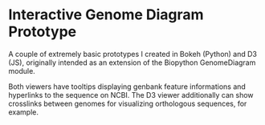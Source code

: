 # Interactive Genome Diagram Prototype

A couple of extremely basic prototypes I created in Bokeh (Python) and D3 (JS), originally intended as an extension of the Biopython GenomeDiagram module. 

Both viewers have tooltips displaying genbank feature informations and hyperlinks to the sequence on NCBI. The D3 viewer additionally can show crosslinks between genomes for visualizing orthologous sequences, for example.
